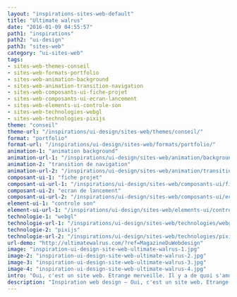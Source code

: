 ```yaml
---
layout: "inspirations-sites-web-default"
title: "Ultimate walrus"
date: "2016-01-09 04:55:57"
path1: "inspirations"
path2: "ui-design"
path3: "sites-web"
category: "ui-sites-web"
tags:
- sites-web-themes-conseil
- sites-web-formats-portfolio
- sites-web-animation-background
- sites-web-animation-transition-navigation
- sites-web-composants-ui-fiche-projet
- sites-web-composants-ui-ecran-lancement
- sites-web-elements-ui-controle-son
- sites-web-technologies-webgl
- sites-web-technologies-pixijs
theme: "conseil"
theme-url: "/inspirations/ui-design/sites-web/themes/conseil/"
format: "portfolio"
format-url: "/inspirations/ui-design/sites-web/formats/portfolio/"
animation-1: "animation background"
animation-url-1: "/inspirations/ui-design/sites-web/animation/background/"
animation-2: "transition de navigation"
animation-url-2: "/inspirations/ui-design/sites-web/animation/transition-navigation/"
composant-ui-1: "fiche projet"
composant-ui-url-1: "/inspirations/ui-design/sites-web/composants-ui/fiche-projet/"
composant-ui-2: "ecran de lancement"
composant-ui-url-2: "/inspirations/ui-design/sites-web/composants-ui/ecran-lancement/"
element-ui-1: "controle son"
element-ui-url-1: "/inspirations/ui-design/sites-web/elements-ui/controle-son/"
technologie-1: "webgl"
technologie-url-1: "/inspirations/ui-design/sites-web/technologies/webgl/"
technologie-2: "pixijs"
technologie-url-2: "/inspirations/ui-design/sites-web/technologies/pixijs/"
url-demo: "http://ultimatewalrus.com/?ref=MagazineDuWebdesign"
image: "inspiration-ui-design-site-web-ultimate-walrus-1.jpg"
image-2: "inspiration-ui-design-site-web-ultimate-walrus-2.jpg"
image-3: "inspiration-ui-design-site-web-ultimate-walrus-3.jpg"
image-4: "inspiration-ui-design-site-web-ultimate-walrus-4.jpg"
intro: "Oui, c'est un site web. Etrange merveille. Il y a de quoi s'amuser dans cette interface dont les teintes et la luminosité s'adaptent en fonction de l'heure."
description: "Inspiration web design – Oui, c'est un site web. Etrange merveille. Il y a de quoi s'amuser dans cette interface dont les teintes et la luminosité s'adaptent en fonction de l'heure."
---
```

